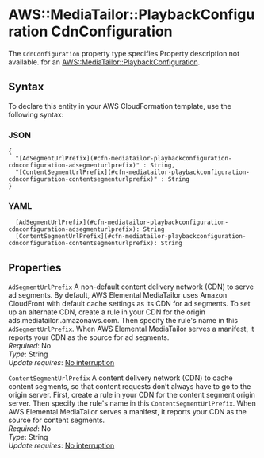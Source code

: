 # AWS::MediaTailor::PlaybackConfiguration CdnConfiguration<a name="aws-properties-mediatailor-playbackconfiguration-cdnconfiguration"></a>

<a name="aws-properties-mediatailor-playbackconfiguration-cdnconfiguration-description"></a>The `CdnConfiguration` property type specifies Property description not available\. for an [AWS::MediaTailor::PlaybackConfiguration](aws-resource-mediatailor-playbackconfiguration.md)\.

## Syntax<a name="aws-properties-mediatailor-playbackconfiguration-cdnconfiguration-syntax"></a>

To declare this entity in your AWS CloudFormation template, use the following syntax:

### JSON<a name="aws-properties-mediatailor-playbackconfiguration-cdnconfiguration-syntax.json"></a>

```
{
  "[AdSegmentUrlPrefix](#cfn-mediatailor-playbackconfiguration-cdnconfiguration-adsegmenturlprefix)" : String,
  "[ContentSegmentUrlPrefix](#cfn-mediatailor-playbackconfiguration-cdnconfiguration-contentsegmenturlprefix)" : String
}
```

### YAML<a name="aws-properties-mediatailor-playbackconfiguration-cdnconfiguration-syntax.yaml"></a>

```
  [AdSegmentUrlPrefix](#cfn-mediatailor-playbackconfiguration-cdnconfiguration-adsegmenturlprefix): String
  [ContentSegmentUrlPrefix](#cfn-mediatailor-playbackconfiguration-cdnconfiguration-contentsegmenturlprefix): String
```

## Properties<a name="aws-properties-mediatailor-playbackconfiguration-cdnconfiguration-properties"></a>

`AdSegmentUrlPrefix`  <a name="cfn-mediatailor-playbackconfiguration-cdnconfiguration-adsegmenturlprefix"></a>
A non\-default content delivery network \(CDN\) to serve ad segments\. By default, AWS Elemental MediaTailor uses Amazon CloudFront with default cache settings as its CDN for ad segments\. To set up an alternate CDN, create a rule in your CDN for the origin ads\.mediatailor\.*<region>*\.amazonaws\.com\. Then specify the rule's name in this `AdSegmentUrlPrefix`\. When AWS Elemental MediaTailor serves a manifest, it reports your CDN as the source for ad segments\.  
*Required*: No  
*Type*: String  
*Update requires*: [No interruption](https://docs.aws.amazon.com/AWSCloudFormation/latest/UserGuide/using-cfn-updating-stacks-update-behaviors.html#update-no-interrupt)

`ContentSegmentUrlPrefix`  <a name="cfn-mediatailor-playbackconfiguration-cdnconfiguration-contentsegmenturlprefix"></a>
A content delivery network \(CDN\) to cache content segments, so that content requests don’t always have to go to the origin server\. First, create a rule in your CDN for the content segment origin server\. Then specify the rule's name in this `ContentSegmentUrlPrefix`\. When AWS Elemental MediaTailor serves a manifest, it reports your CDN as the source for content segments\.  
*Required*: No  
*Type*: String  
*Update requires*: [No interruption](https://docs.aws.amazon.com/AWSCloudFormation/latest/UserGuide/using-cfn-updating-stacks-update-behaviors.html#update-no-interrupt)